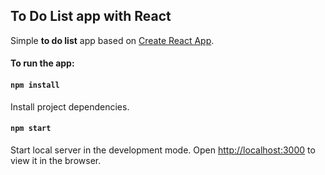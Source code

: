 ## To Do List app with React

Simple **to do list** app based on  [Create React App](https://github.com/facebook/create-react-app).

#### To run the app:

#### `npm install`

Install project dependencies.

#### `npm start`

Start local server in the development mode.
Open [http://localhost:3000](http://localhost:3000) to view it in the browser. 
